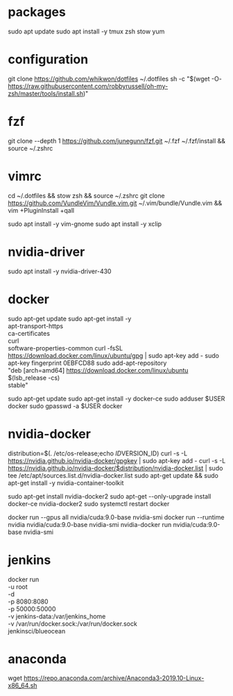 # packages
sudo apt update
sudo apt install -y tmux zsh stow yum

# configuration
git clone https://github.com/whikwon/dotfiles ~/.dotfiles
sh -c "$(wget -O- https://raw.githubusercontent.com/robbyrussell/oh-my-zsh/master/tools/install.sh)"

# fzf
git clone --depth 1 https://github.com/junegunn/fzf.git ~/.fzf
~/.fzf/install && source ~/.zshrc

# vimrc
cd ~/.dotfiles && stow zsh && source ~/.zshrc
git clone https://github.com/VundleVim/Vundle.vim.git ~/.vim/bundle/Vundle.vim && vim +PluginInstall +qall

sudo apt install -y vim-gnome
sudo apt install -y xclip

# nvidia-driver
sudo apt install -y nvidia-driver-430

# docker
sudo apt-get update
sudo apt-get install -y \
	apt-transport-https \
	ca-certificates \
	curl \
	software-properties-common
curl -fsSL https://download.docker.com/linux/ubuntu/gpg | sudo apt-key add - 
sudo apt-key fingerprint 0EBFCD88
sudo add-apt-repository \
	"deb [arch=amd64] https://download.docker.com/linux/ubuntu \
	$(lsb_release -cs) \
	stable"

sudo apt-get update
sudo apt-get install -y docker-ce
sudo adduser $USER docker
sudo gpasswd -a $USER docker

# nvidia-docker
distribution=$(. /etc/os-release;echo $ID$VERSION_ID)
curl -s -L https://nvidia.github.io/nvidia-docker/gpgkey | sudo apt-key add -
curl -s -L https://nvidia.github.io/nvidia-docker/$distribution/nvidia-docker.list | sudo tee /etc/apt/sources.list.d/nvidia-docker.list
sudo apt-get update && sudo apt-get install -y nvidia-container-toolkit

sudo apt-get install nvidia-docker2
sudo apt-get --only-upgrade install docker-ce nvidia-docker2
sudo systemctl restart docker

docker run --gpus all nvidia/cuda:9.0-base nvidia-smi
docker run --runtime nvidia nvidia/cuda:9.0-base nvidia-smi
nvidia-docker run nvidia/cuda:9.0-base nvidia-smi

# jenkins
docker run \
	-u root \
	-d \
	-p 8080:8080 \
	-p 50000:50000 \
	-v jenkins-data:/var/jenkins_home \
	-v /var/run/docker.sock:/var/run/docker.sock \
	jenkinsci/blueocean

# anaconda
wget https://repo.anaconda.com/archive/Anaconda3-2019.10-Linux-x86_64.sh
